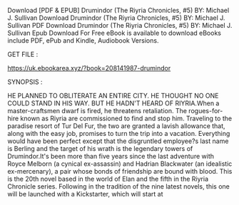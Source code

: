 Download [PDF & EPUB] Drumindor (The Riyria Chronicles, #5) BY: Michael J. Sullivan Download Drumindor (The Riyria Chronicles, #5) BY: Michael J. Sullivan PDF Download Drumindor (The Riyria Chronicles, #5) BY: Michael J. Sullivan Epub Download For Free eBook is available to download eBooks include PDF, ePub and Kindle, Audiobook Versions.

GET FILE :

https://uk.ebookarea.xyz/?book=208141987-drumindor

SYNOPSIS : 

HE PLANNED TO OBLITERATE AN ENTIRE CITY. HE THOUGHT NO ONE COULD STAND IN HIS WAY. BUT HE HADN'T HEARD OF RIYRIA.When a master-craftsmen dwarf is fired, he threatens retaliation. The rogues-for-hire known as Riyria are commissioned to find and stop him. Traveling to the paradise resort of Tur Del Fur, the two are granted a lavish allowance that, along with the easy job, promises to turn the trip into a vacation. Everything would have been perfect except that the disgruntled employee?s last name is Berling and the target of his wrath is the legendary towers of Drumindor.It's been more than five years since the last adventure with Royce Melborn (a cynical ex-assassin) and Hadrian Blackwater (an idealistic ex-mercenary), a pair whose bonds of friendship are bound with blood. This is the 20th novel based in the world of Elan and the fifth in the Riyria Chronicle series. Following in the tradition of the nine latest novels, this one will be launched with a Kickstarter, which will start at 
